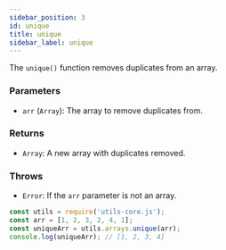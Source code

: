 ```yaml
---
sidebar_position: 3
id: unique
title: unique
sidebar_label: unique
---
```


The `unique()` function removes duplicates from an array.

### Parameters

- `arr` (`Array`): The array to remove duplicates from.

### Returns

- `Array`: A new array with duplicates removed.

### Throws

- `Error`: If the `arr` parameter is not an array.


```js
const utils = require('utils-core.js');
const arr = [1, 2, 3, 2, 4, 1];
const uniqueArr = utils.arrays.unique(arr);
console.log(uniqueArr); // [1, 2, 3, 4]
```